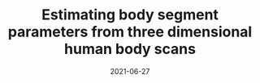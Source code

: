 ---
title: "Estimating body segment parameters from three dimensional human body scans"
collection: publications
permalink: /publication/2021-BSP
date: 2021-06-27
venue: 'Engineering'
paperurl: 'https://www.biorxiv.org/content/10.1101/2021.06.06.445011v1.full.pdf'
link: 'https://www.biorxiv.org/content/10.1101/2021.06.06.445011v1'
github: 'https://github.com/pkudzia/Paper-BodySegmentParameter'
citation: '<b>Kudzia P.</b>, Jackson E. , Dumas G. Estimating body segment parameters from three-dimensional human body scans (PrePrint: bioRxiv). <b>2021</b>'
---